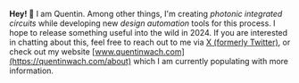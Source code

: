 **Hey! 👋**
I am Quentin. Among other things, I'm creating _photonic integrated circuits_ while developing new _design automation_ tools for this process. I hope to release something useful into the wild in 2024. If you are interested in chatting about this, feel free to reach out to me via [X (formerly Twitter)](https://twitter.com/QuentinWach), or check out my website [www.quentinwach.com](https://quentinwach.com/about) which I am currently populating with more information.

